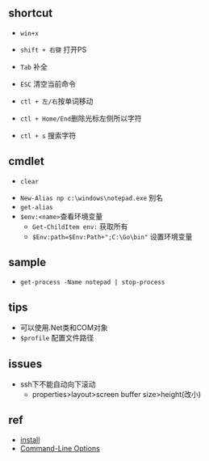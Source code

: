 ## shortcut
+ `win+x`
+ `shift + 右键` 打开PS

+ `Tab` 补全
+ `ESC` 清空当前命令
+ `ctl + 左/右`按单词移动
+ `ctl + Home/End`删除光标左侧所以字符
+ `ctl + s` 搜索字符

## cmdlet
+ `clear`
<!-- 别名 -->
+ `New-Alias np c:\windows\notepad.exe` 别名
+ `get-alias`
+ `$env:<name>`查看环境变量
    + `Get-ChildItem env:` 获取所有
    + `$Env:path=$Env:Path+";C:\Go\bin"` 设置环境变量

## sample
+ `get-process -Name notepad | stop-process`

## tips
+ 可以使用.Net类和COM对象
+ `$profile` 配置文件路径

## issues
+ ssh下不能自动向下滚动
    - properties>layout>screen buffer size>height(改小)

## ref
+ [install](https://docs.microsoft.com/en-us/powershell/scripting/install/installing-powershell-core-on-windows?view=powershell-7)
+ [Command-Line Options](https://docs.microsoft.com/en-us/windows/win32/msi/command-line-options)